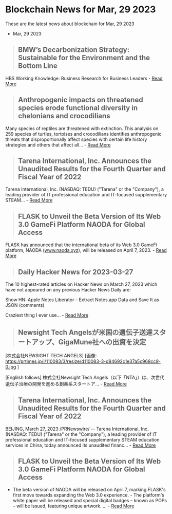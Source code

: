 # Blockchain News for Mar, 29 2023
These are the latest news about blockchain for Mar, 29 2023
- Mar, 29 2023
> ## BMW’s Decarbonization Strategy: Sustainable for the Environment and the Bottom Line 
 HBS Working Knowledge: Business Research for Business Leaders - [Read More](https://hbswk.hbs.edu/item/cold-call-bmws-decarbonization-strategy-sustainable-for-the-environment-and-the-bottom-line) 
> ## Anthropogenic impacts on threatened species erode functional diversity in chelonians and crocodilians 
 Many species of reptiles are threatened with extinction. This analysis on 259 species of turtles, tortoises and crocodilians identifies anthropogenic threats that disproportionally affect species with certain life history strategies and others that affect all… - [Read More](https://www.nature.com/articles/s41467-023-37089-5) 
> ## Tarena International, Inc. Announces the Unaudited Results for the Fourth Quarter and Fiscal Year of 2022 
 Tarena International, Inc. (NASDAQ: TEDU) ("Tarena" or the "Company"), a leading provider of IT professional education and IT-focused supplementary STEAM... - [Read More](https://finance.yahoo.com/news/tarena-international-inc-announces-unaudited-000000605.html) 
> ## FLASK to Unveil the Beta Version of Its Web 3.0 GameFi Platform NAODA for Global Access 
 FLASK has announced that the international beta of its Web 3.0 GameFi platform, NAODA (www.naoda.xyz), will be released on April 7, 2023. - [Read More](https://finance.yahoo.com/news/flask-unveil-beta-version-3-000000008.html) 
> ## Daily Hacker News for 2023-03-27 
 The 10 highest-rated articles on
Hacker News
on March 27, 2023 which have not appeared on any previous
Hacker News Daily
are:


Show HN: Apple Notes Liberator – Extract Notes.app Data and Save It as JSON
(comments)


Craziest thing I ever use… - [Read More](https://www.daemonology.net/hn-daily/2023-03-27.html) 
> ## Newsight Tech Angelsが米国の遺伝子送達スタートアップ、GigaMune社への出資を決定 
 [株式会社NEWSIGHT TECH ANGELS]
[画像: https://prtimes.jp/i/110083/3/resize/d110083-3-d84692c1e37a5c968cc9-0.jpg ]

[Englilsh follows] 株式会社Newsight Tech Angels（以下「NTA」）は、次世代遺伝子治療の開発を進める創薬系スタートア... - [Read More](https://prtimes.jp/main/html/rd/p/000000003.000110083.html) 
> ## Tarena International, Inc. Announces the Unaudited Results for the Fourth Quarter and Fiscal Year of 2022 
 BEIJING, March 27, 2023 /PRNewswire/ -- Tarena International, Inc. (NASDAQ: TEDU) ("Tarena" or the "Company"), a leading provider of IT professional education and IT-focused supplementary STEAM education services in China, today announced its unaudited financ… - [Read More](https://www.prnewswire.com/news-releases/tarena-international-inc-announces-the-unaudited-results-for-the-fourth-quarter-and-fiscal-year-of-2022-301782233.html) 
> ## FLASK to Unveil the Beta Version of Its Web 3.0 GameFi Platform NAODA for Global Access 
 - The beta version of NAODA will be released on April 7, marking FLASK's first move towards expanding the Web 3.0 experience. - The platform's white paper will be released and special digital badges – known as POPs – will be issued, featuring unique artwork. … - [Read More](https://www.prnewswire.com/news-releases/flask-to-unveil-the-beta-version-of-its-web-3-0-gamefi-platform-naoda-for-global-access-301782079.html) 
